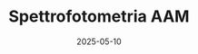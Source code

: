 ---
title: "Spettrofotometria AAM"
collection: publications
category: writings
permalink: /files/spettrofotometriaaam.pdf
excerpt: 'Il progetto mira a introdurre e sviluppare competenze spettrofotometriche all’interno dell’AAM, coinvolgendo soci e pubblico generalista in un percorso formativo e operativo...'
date: 2025-05-10
venue: "Associazione Astrofili Mantovani"
paperurl: '/files/spettrofotometriaaam.pdf'
# slidesurl: 'http://example.com/slides.pdf'  # Slides not available
# bibtexurl: 'http://example.com/bibtex.bib'  # BibTeX not available
# citation: 'Gatti, R. (2024). &quot;From Doppler Effect to Black Hole.&quot; <i>HAL Open Science</i>, France. ⟨hal-04699724⟩. https://hal.science/hal-04699724/'
---